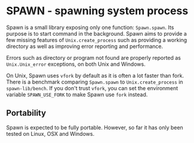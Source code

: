 # SPAWN - spawning system process

Spawn is a small library exposing only one function:
`Spawn.spawn`. Its purpose is to start command in the
background. Spawn aims to provide a few missing features of
`Unix.create_process` such as providing a working directory as well as
improving error reporting and performance.

Errors such as directory or program not found are properly reported as
`Unix.Unix_error` exceptions, on both Unix and Windows.

On Unix, Spawn uses `vfork` by default as it is often a lot faster
than fork. There is a benchmark comparing `Spawn.spawn` to
`Unix.create_process` in `spawn-lib/bench`. If you don't trust
`vfork`, you can set the environment variable `SPAWN_USE_FORK` to make
Spawn use `fork` instead.

## Portability

Spawn is expected to be fully portable. However, so far it has only
been tested on Linux, OSX and Windows.
